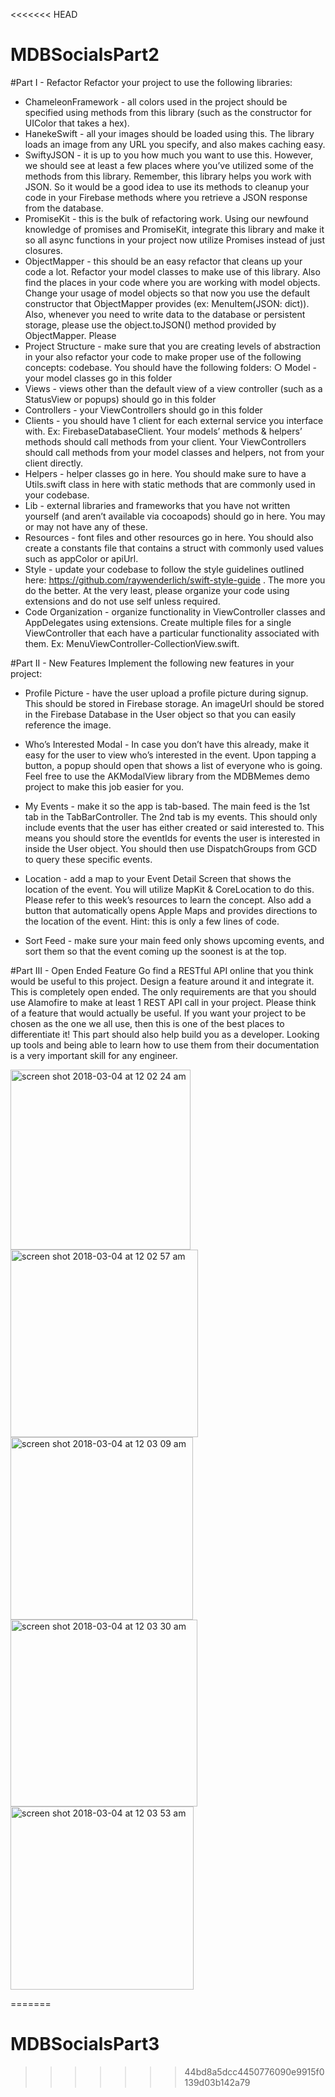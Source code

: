 <<<<<<< HEAD

# MDBSocialsPart2


#Part I - Refactor
Refactor your project to use the following libraries:
 - ChameleonFramework - all colors used in the project should be specified using methods
 from this library (such as the constructor for UIColor that takes a hex).
 - HanekeSwift - all your images should be loaded using this. The library loads an image
 from any URL you specify, and also makes caching easy.
 - SwiftyJSON - it is up to you how much you want to use this. However, we should see at
 least a few places where you’ve utilized some of the methods from this library. Remember, this library helps you work with JSON. So it would be a good idea to use its methods to cleanup your code in your Firebase methods where you retrieve a JSON response from the database.
 - PromiseKit - this is the bulk of refactoring work. Using our newfound knowledge of promises and PromiseKit, integrate this library and make it so all async functions in your project now utilize Promises instead of just closures.
 - ObjectMapper - this should be an easy refactor that cleans up your code a lot. Refactor your model classes to make use of this library. Also find the places in your code where you are working with model objects. Change your usage of model objects so that now you use the default constructor that ObjectMapper provides (ex: MenuItem(JSON: dict)). Also, whenever you need to write data to the database or persistent storage, please use the object.toJSON() method provided by ObjectMapper.
 Please
 - Project Structure - make sure that you are creating levels of abstraction in your
 also refactor your code to make proper use of the following concepts:
 codebase. You should have the following folders: ○ Model - your model classes go in this folder
  - Views - views other than the default view of a view controller (such as a StatusView or popups) should go in this folder
 - Controllers - your ViewControllers should go in this folder
 - Clients - you should have 1 client for each external service you interface with. Ex:
 FirebaseDatabaseClient. Your models’ methods & helpers’ methods should call methods from your client. Your ViewControllers should call methods from your model classes and helpers, not from your client directly.
 - Helpers - helper classes go in here. You should make sure to have a Utils.swift class in here with static methods that are commonly used in your codebase.
 - Lib - external libraries and frameworks that you have not written yourself (and aren’t available via cocoapods) should go in here. You may or may not have any of these.
 - Resources - font files and other resources go in here. You should also create a constants file that contains a struct with commonly used values such as appColor or apiUrl.
 - Style - update your codebase to follow the style guidelines outlined here: https://github.com/raywenderlich/swift-style-guide . The more you do the better. At the very least, please organize your code using extensions and do not use self unless required.
 - Code Organization - organize functionality in ViewController classes and AppDelegates using extensions. Create multiple files for a single ViewController that each have a particular functionality associated with them. Ex: MenuViewController-CollectionView.swift.
 
#Part II - New Features
Implement the following new features in your project:
 - Profile Picture - have the user upload a profile picture during signup. This should be
 stored in Firebase storage. An imageUrl should be stored in the Firebase Database in the
 User object so that you can easily reference the image.
 - Who’s Interested Modal - In case you don’t have this already, make it easy for the user to
 view who’s interested in the event. Upon tapping a button, a popup should open that shows a list of everyone who is going. Feel free to use the AKModalView library from the MDBMemes demo project to make this job easier for you.
 - My Events - make it so the app is tab-based. The main feed is the 1st tab in the TabBarController. The 2nd tab is my events. This should only include events that the user has either created or said interested to. This means you should store the eventIds for events the user is interested in inside the User object. You should then use DispatchGroups from GCD to query these specific events.
 - Location - add a map to your Event Detail Screen that shows the location of the event. You will utilize MapKit & CoreLocation to do this. Please refer to this week’s resources to learn the concept. Also add a button that automatically opens Apple Maps and provides directions to the location of the event. Hint: this is only a few lines of code.

 - Sort Feed - make sure your main feed only shows upcoming events, and sort them so that the event coming up the soonest is at the top.
 
#Part III - Open Ended Feature
Go find a RESTful API online that you think would be useful to this project. Design a feature around it and integrate it. This is completely open ended. The only requirements are that you should use Alamofire to make at least 1 REST API call in your project. Please think of a feature that would actually be useful. If you want your project to be chosen as the one we all use, then this is one of the best places to differentiate it! This part should also help build you as a developer. Looking up tools and being able to learn how to use them from their documentation is a very important skill for any engineer.



<img width="288" alt="screen shot 2018-03-04 at 12 02 24 am" src="https://user-images.githubusercontent.com/31357149/36943536-ffa0fe04-1f3f-11e8-84bd-1db9ce6477f8.png">
<img width="300" alt="screen shot 2018-03-04 at 12 02 57 am" src="https://user-images.githubusercontent.com/31357149/36943537-ffb817f6-1f3f-11e8-8999-399464c76bd2.png">
<img width="292" alt="screen shot 2018-03-04 at 12 03 09 am" src="https://user-images.githubusercontent.com/31357149/36943538-ffccb738-1f3f-11e8-87b2-f598621d9cf9.png">
<img width="299" alt="screen shot 2018-03-04 at 12 03 30 am" src="https://user-images.githubusercontent.com/31357149/36943539-ffe27320-1f3f-11e8-8227-43956b5c4efb.png">
<img width="293" alt="screen shot 2018-03-04 at 12 03 53 am" src="https://user-images.githubusercontent.com/31357149/36943540-fffb0fc0-1f3f-11e8-9fb6-96eacbc1faec.png">

=======
# MDBSocialsPart3
>>>>>>> 44bd8a5dcc4450776090e9915f0139d03b142a79
